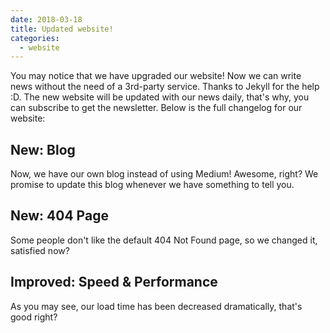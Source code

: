 ```yaml
---
date: 2018-03-18
title: Updated website!
categories:
  - website
---
```


You may notice that we have upgraded our website! Now we can write news without the need of a 3rd-party service. Thanks to
Jekyll for the help :D. The new website will be updated with our news daily, that's why, you can subscribe to get the newsletter. Below is the full changelog for our website:

## New: Blog

Now, we have our own blog instead of using Medium! Awesome, right? We promise to update this blog whenever we have something to tell you.

## New: 404 Page

Some people don't like the default 404 Not Found page, so we changed it, satisfied now?

## Improved: Speed & Performance

As you may see, our load time has been decreased dramatically, that's good right?
